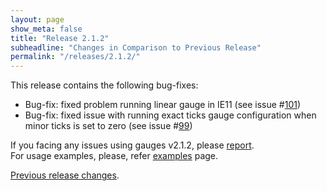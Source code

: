 ```yaml
---
layout: page
show_meta: false
title: "Release 2.1.2"
subheadline: "Changes in Comparison to Previous Release"
permalink: "/releases/2.1.2/"
---
```


This release contains the following bug-fixes:

 - Bug-fix: fixed problem running linear gauge in IE11 (see issue #[101](https://github.com/Mikhus/canvas-gauges/issues/101))
 - Bug-fix: fixed issue with running exact ticks gauge configuration when minor ticks is set to zero (see issue #[99](https://github.com/Mikhus/canvas-gauges/issues/99))

If you facing any issues using gauges v2.1.2, please [report](https://github.com/Mikhus/canvas-gauges/issues).  
For usage examples, please, refer [examples]({{site.url}}/documentation/examples/) page.

[Previous release changes]({{site.url}}/releases/2.1.1/).
